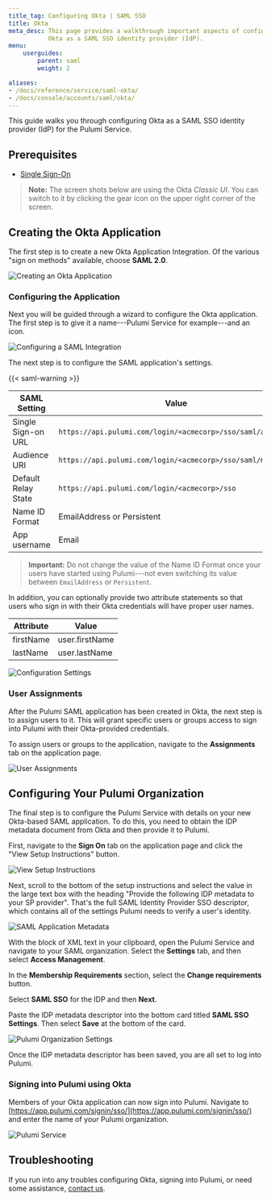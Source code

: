```yaml
---
title_tag: Configuring Okta | SAML SSO
title: Okta
meta_desc: This page provides a walkthrough important aspects of configuring
           Okta as a SAML SSO identity provider (IdP).
menu:
    userguides:
        parent: saml
        weight: 2

aliases:
- /docs/reference/service/saml-okta/
- /docs/console/accounts/saml/okta/
---
```


This guide walks you through configuring Okta as a SAML SSO identity provider (IdP) for the Pulumi Service.

## Prerequisites

- [Single Sign-On](/docs/guides/saml/sso/)

> **Note:** The screen shots below are using the Okta _Classic UI_. You can switch to it by clicking the gear
> icon on the upper right corner of the screen.

## Creating the Okta Application

The first step is to create a new Okta Application Integration. Of the various "sign on methods"
available, choose **SAML 2.0**.

![Creating an Okta Application](/images/docs/reference/service/saml-okta/create-okta-application.png)

### Configuring the Application

Next you will be guided through a wizard to configure the Okta application. The first step is to
give it a name---Pulumi Service for example---and an icon.

![Configuring a SAML Integration](/images/docs/reference/service/saml-okta/create-saml-integration.png)

The next step is to configure the SAML application's settings.

{{< saml-warning >}}

| SAML Setting | Value |
| --------------- | ----- |
| Single Sign-on URL | `https://api.pulumi.com/login/<acmecorp>/sso/saml/acs` |
| Audience URI | `https://api.pulumi.com/login/<acmecorp>/sso/saml/metadata` |
| Default Relay State | `https://api.pulumi.com/login/<acmecorp>/sso` |
| Name ID Format | EmailAddress or Persistent |
| App username | Email |

> **Important:** Do not change the value of the Name ID Format once your users have started using Pulumi---not even switching its value between `EmailAddress` or `Persistent`.

In addition, you can optionally provide two attribute statements so that users
who sign in with their Okta credentials will have proper user names.

| Attribute | Value |
| --------- | ----- |
| firstName | user.firstName |
| lastName  | user.lastName  |

![Configuration Settings](/images/docs/reference/service/saml-okta/configure-saml-settings.png)

### User Assignments

After the Pulumi SAML application has been created in Okta, the next step is to assign users to it.
This will grant specific users or groups access to sign into Pulumi with their Okta-provided
credentials.

To assign users or groups to the application, navigate to the **Assignments** tab on the application
page.

![User Assignments](/images/docs/reference/service/saml-okta/user-assignments.png)

## Configuring Your Pulumi Organization

The final step is to configure the Pulumi Service with details on your new Okta-based
SAML application. To do this, you need to obtain the IDP metadata document from Okta and then provide
it to Pulumi.

First, navigate to the **Sign On** tab on the application page and click the "View Setup Instructions"
button.

![View Setup Instructions](/images/docs/reference/service/saml-okta/view-setup-instructions.png)

Next, scroll to the bottom of the setup instructions and select the value in the large text box
with the heading "Provide the following IDP metadata to your SP provider". That's the full SAML
Identity Provider SSO descriptor, which contains all of the settings Pulumi needs to verify
a user's identity.

![SAML Application Metadata](/images/docs/reference/service/saml-okta/okta-xml-descriptor.png)

With the block of XML text in your clipboard, open the Pulumi Service and navigate to your SAML
organization. Select the **Settings** tab, and then select **Access Management**.

In the **Membership Requirements** section, select the **Change requirements** button.

Select **SAML SSO** for the IDP and then **Next**.

Paste the IDP metadata descriptor into the bottom card
titled **SAML SSO Settings**. Then select **Save** at the bottom of the card.

![Pulumi Organization Settings](/images/docs/reference/service/saml-okta/pulumi-org-settings.png)

Once the IDP metadata descriptor has been saved, you are all set to log into Pulumi.

### Signing into Pulumi using Okta

Members of your Okta application can now sign into Pulumi. Navigate to
[https://app.pulumi.com/signin/sso/](https://app.pulumi.com/signin/sso/) and enter the
name of your Pulumi organization.

![Pulumi Service](/images/docs/reference/service/saml-okta/pulumi-console-signin.png)

## Troubleshooting

If you run into any troubles configuring Okta, signing into Pulumi, or need some assistance, [contact us](/about#contact-us).
